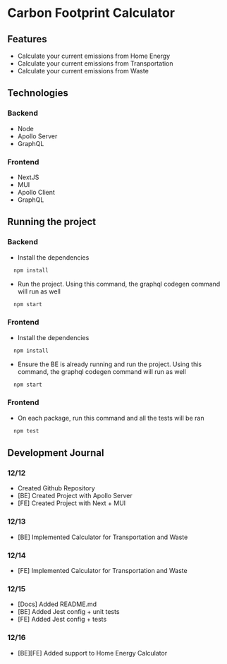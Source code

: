 # Carbon Footprint Calculator

## Features

- Calculate your current emissions from Home Energy
- Calculate your current emissions from Transportation
- Calculate your current emissions from Waste

## Technologies

### Backend

- Node
- Apollo Server
- GraphQL

### Frontend

- NextJS
- MUI
- Apollo Client
- GraphQL

## Running the project

### Backend

- Install the dependencies

```bash
  npm install
```

- Run the project. Using this command, the graphql codegen command will run as well

```bash
  npm start
```

### Frontend

- Install the dependencies

```bash
  npm install
```

- Ensure the BE is already running and run the project. Using this command, the graphql codegen command will run as well

```bash
  npm start
```

### Frontend

- On each package, run this command and all the tests will be ran

```bash
  npm test
```

## Development Journal

### 12/12

- Created Github Repository
- [BE] Created Project with Apollo Server
- [FE] Created Project with Next + MUI

### 12/13

- [BE] Implemented Calculator for Transportation and Waste

### 12/14

- [FE] Implemented Calculator for Transportation and Waste

### 12/15

- [Docs] Added README.md
- [BE] Added Jest config + unit tests
- [FE] Added Jest config + tests

### 12/16

- [BE][FE] Added support to Home Energy Calculator
